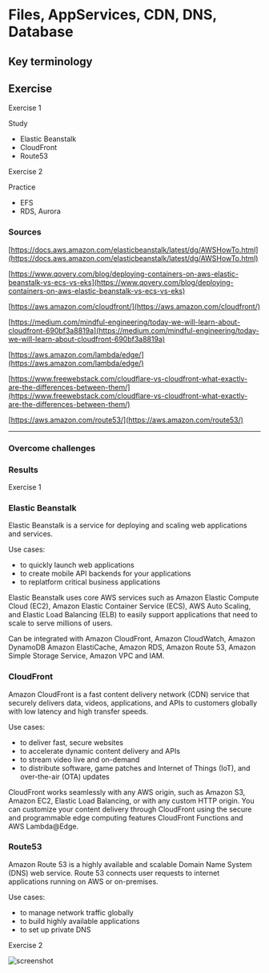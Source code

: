 # Files, AppServices, CDN, DNS, Database


## Key terminology


## Exercise

Exercise 1

 Study
- Elastic Beanstalk
- CloudFront
- Route53

Exercise 2

Practice
- EFS
- RDS, Aurora

### Sources

[https://docs.aws.amazon.com/elasticbeanstalk/latest/dg/AWSHowTo.html](https://docs.aws.amazon.com/elasticbeanstalk/latest/dg/AWSHowTo.html)

[https://www.qovery.com/blog/deploying-containers-on-aws-elastic-beanstalk-vs-ecs-vs-eks](https://www.qovery.com/blog/deploying-containers-on-aws-elastic-beanstalk-vs-ecs-vs-eks)

[https://aws.amazon.com/cloudfront/](https://aws.amazon.com/cloudfront/)

[https://medium.com/mindful-engineering/today-we-will-learn-about-cloudfront-690bf3a8819a](https://medium.com/mindful-engineering/today-we-will-learn-about-cloudfront-690bf3a8819a)

[https://aws.amazon.com/lambda/edge/](https://aws.amazon.com/lambda/edge/)

[https://www.freewebstack.com/cloudflare-vs-cloudfront-what-exactly-are-the-differences-between-them/](https://www.freewebstack.com/cloudflare-vs-cloudfront-what-exactly-are-the-differences-between-them/)

[https://aws.amazon.com/route53/](https://aws.amazon.com/route53/)
****

### Overcome challenges

### Results

Exercise 1

### Elastic Beanstalk

Elastic Beanstalk is a service for deploying and scaling web applications and services.

Use cases:
- to quickly launch web applications
- to create mobile API backends for your applications
- to replatform critical business applications
    
Elastic Beanstalk uses core AWS services such as Amazon Elastic Compute Cloud (EC2), Amazon Elastic Container Service (ECS), AWS Auto Scaling, and Elastic Load Balancing (ELB) to easily support applications that need to scale to serve millions of users.

Can be integrated with Amazon CloudFront, Amazon CloudWatch, Amazon DynamoDB Amazon ElastiCache, Amazon RDS, Amazon Route 53, Amazon Simple Storage Service, Amazon VPC and IAM.

### CloudFront

Amazon CloudFront is a fast content delivery network (CDN) service that securely delivers data, videos, applications, and APIs to customers globally with low latency and high transfer speeds.

Use cases:
- to deliver fast, secure websites
- to accelerate dynamic content delivery and APIs
- to stream video live and on-demand
- to distribute software, game patches and Internet of Things (IoT), and over-the-air (OTA) updates

CloudFront works seamlessly with any AWS origin, such as Amazon S3, Amazon EC2, Elastic Load Balancing, or with any custom HTTP origin. You can customize your content delivery through CloudFront using the secure and programmable edge computing features CloudFront Functions and AWS Lambda@Edge.

### Route53

Amazon Route 53 is a highly available and scalable Domain Name System (DNS) web service. Route 53 connects user requests to internet applications running on AWS or on-premises.

Use cases:

- to manage network traffic globally
- to build highly available applications
- to set up private DNS

Exercise 2

![screenshot](/00_includes/AWS_13_1_screenshot.png)
